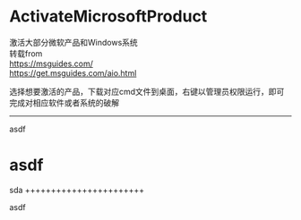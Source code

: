 # ActivateMicrosoftProduct
激活大部分微软产品和Windows系统<br>
转载from<br>
https://msguides.com/ <br>
https://get.msguides.com/aio.html <br>

选择想要激活的产品，下载对应cmd文件到桌面，右键以管理员权限运行，即可完成对相应软件或者系统的破解 <br>

-------------------------------------------------------------------------
asdf

asdf
=============================

sda
+++++++++++++++++++++++

asdf
